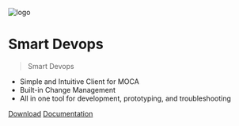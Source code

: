 ![logo](https://www.smart-is.com/wp-content/uploads/2019/09/moca-app-logo.png)

# Smart Devops

> Smart Devops

- Simple and Intuitive Client for MOCA
- Built-in Change Management
- All in one tool for development, prototyping, and troubleshooting

[Download](https://www.smart-is.com/what-we-do/smart-product/smart-devops/)
[Documentation](./readme.md)


